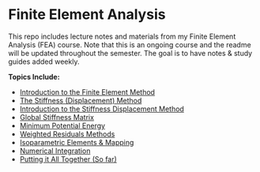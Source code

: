 # Finite Element Analysis
This repo includes lecture notes and materials from my Finite Element Analysis (FEA) course. Note that this is an ongoing course and the readme will be updated throughout the semester. The goal is to have notes & study guides added weekly.

**Topics Include:**
- [Introduction to the Finite Element Method](https://github.com/leahgaeta/FEA/raw/master/Finite%20Element%20Method%20-%20Introduction.pdf)
- [The Stiffness (Displacement) Method](https://github.com/leahgaeta/FEA/raw/master/Stiffness%20%20(Displacement)%20Method.pdf)
- [Introduction to the Stiffness Displacement Method](https://github.com/leahgaeta/FEA/raw/master/Finite%20Element%20Method%20-%20Introduction%20to%20the%20Stiffness%20(Displacement)%20Method.pdf)
- [Global Stiffness Matrix](https://github.com/leahgaeta/FEA/raw/master/Global%20Stiffness%20Matrix.pdf)
- [Minimum Potential Energy](https://github.com/leahgaeta/FEA/raw/master/Minimum%20Potential%20Energy.pdf)
- [Weighted Residuals Methods](https://github.com/leahgaeta/FEA/raw/master/Weighted%20Residuals%20Methods.pdf)
- [Isoparametric Elements & Mapping](https://github.com/leahgaeta/FEA/raw/master/Isoparametric%20Elements%20%26%20Mapping.pdf)
- [Numerical Integration](https://github.com/leahgaeta/FEA/raw/master/Numerical%20Integration.pdf)
- [Putting it All Together (So far)](https://github.com/leahgaeta/FEA/raw/master/FEA%20Putting%20It%20All%20Together.pdf)

